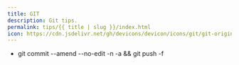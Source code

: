 ```yaml
---
title: GIT
description: Git tips.
permalink: tips/{{ title | slug }}/index.html
icon: https://cdn.jsdelivr.net/gh/devicons/devicon/icons/git/git-original.svg
---
```


- git commit --amend --no-edit -n -a && git push -f

